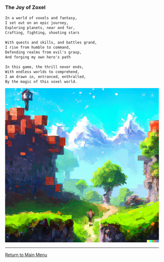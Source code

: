 ### The Joy of Zoxel

    In a world of voxels and fantasy,
    I set out on an epic journey,
    Exploring planets, near and far,
    Crafting, fighting, shooting stars

    With quests and skills, and battles grand,
    I rise from humble to command,
    Defending realms from evil's grasp,
    And forging my own hero's path

    In this game, the thrill never ends,
    With endless worlds to comprehend,
    I am drawn in, entranced, enthralled,
    By the magic of this voxel world.

![Zoxel Art](../art/ai_art_0.png?raw=false "Zoxel Art")

-----

[Return to Main Menu](../../readme.md)
